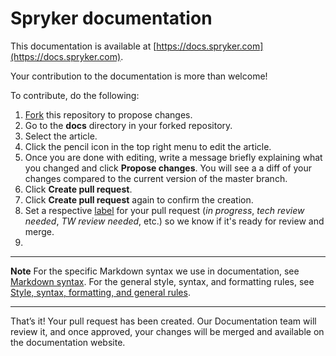 # Spryker documentation

This documentation is available at [https://docs.spryker.com](https://docs.spryker.com).

Your contribution to the documentation is more than welcome!

To contribute, do the following:
1. [Fork](https://help.github.com/articles/fork-a-repo/) this repository to propose changes.
3. Go to the **docs** directory in your forked repository.
4. Select the article. 
5. Click the pencil icon in the top right menu to edit the article.
6. Once you are done with editing, write a message briefly explaining what you changed and click  **Propose changes**. You will see a a diff of your changes compared to the current version of the master branch.
5.	Click **Create pull request**.
6.	Click **Create pull request** again to confirm the creation.
7. Set a respective [label](https://docs.github.com/en/issues/using-labels-and-milestones-to-track-work/managing-labels#applying-a-label) for your pull request (*in progress*, *tech review needed*, *TW review needed*, etc.) so we know if it's ready for review and merge.
8. 
---

**Note**
For the specific Markdown syntax we use in documentation, see [Markdown syntax](/docs/scos/user/intro-to-spryker/contributing-to-documentation/markdown-syntax.html). For the general style, syntax, and formatting rules, see [Style, syntax, formatting, and general rules](/docs/scos/user/intro-to-spryker/contributing-to-documentation/style-formatting-general-rules.html).

---

That’s it! Your pull request has been created. Our Documentation team will review it, and once approved, your changes will be merged and available on the documentation website.
